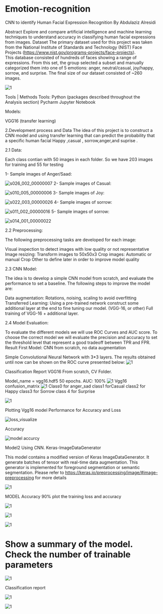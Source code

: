 # Emotion-recognition

CNN to identify Human Facial Expression Recognition 
By Abdulaziz Alresidi

Abstract 
Explore and compare artificial intelligence and machine learning techniques to understand accuracy in classifying human facial expressions from images.
Dataset 
The primary dataset used for this project was taken from the National Institute of Standards and Technology (NIST) Face Projects (https://www.nist.gov/programs-projects/face-projects).  
This database consisted of hundreds of faces showing a range of expressions. From this set, the group selected a subset and manually categorized them into one of 5 emotions: anger, neutral/casual, joy/happy, sorrow, and surprise. The final size of our dataset consisted of ~260 images. 



![1](https://user-images.githubusercontent.com/29342294/49693013-391bf100-fb2e-11e8-94ab-88540e3d00b7.jpg)

Tools | Methods 
Tools: 
Python (packages described throughout the Analysis section) 
Pycharm 
Jupyter Notebook

Models: 

VGG16 (transfer learning) 


2.Development process and Data
The idea of this project is to construct a CNN model and using transfer learning that can predict the probability that a specific human facial Happy ,casual , sorrow,anger,and suprise .

2.1 Data:

Each class contian with 50 images in each folder. So we have 203 images for training and 55 for testing 




1- Sample images of Anger/Saad:












![s026_002_00000007](https://user-images.githubusercontent.com/29342294/49693050-dc6d0600-fb2e-11e8-8abf-d074c93d28ce.png)
2- Sample images of Casual:










![s010_005_00000006](https://user-images.githubusercontent.com/29342294/49693060-fe668880-fb2e-11e8-9345-826a0f3296db.png)
3- Sample images of Joy:










![s022_003_00000026](https://user-images.githubusercontent.com/29342294/49693067-1e964780-fb2f-11e8-9b71-9aae513f435e.png)
4- Sample images of sorrow:





![s011_002_00000016](https://user-images.githubusercontent.com/29342294/49693070-32da4480-fb2f-11e8-9375-9652ce37704f.png)
5- Sample images of sorrow:





![s014_001_00000022](https://user-images.githubusercontent.com/29342294/49693076-4685ab00-fb2f-11e8-8c6e-2a37c37d5ce1.png)


2.2 Preprocessing:

The following preprocessing tasks are developed for each image:

Visual inspection to detect images with low quality or not representative
Image resizing: Transform images to 50x50x3
Crop images: Automatic or manual Crop
Other to define later in order to improve model quality

2.3 CNN Model:

The idea is to develop a simple CNN model from scratch, and evaluate the performance to set a baseline. The following steps to improve the model are:

Data augmentation: Rotations, noising, scaling to avoid overfitting
Transferred Learning: Using a pre-trained network construct some additional layer at the end to fine tuning our model. (VGG-16, or other)
Full training of VGG-16 + additional layer.

2.4 Model Evaluation:

To evaluate the different models we will use ROC Curves and AUC score. To choose the correct model we will evaluate the precision and accuracy to set the threshold level that represent a good tradeoff between TPR and FPR.
Result 
First Model: CNN from scratch, no data augmentation

Simple Convolutional Neural Network with 3*3 layers. The results obtained until now can be shown on the ROC curve presented below:
![1](https://user-images.githubusercontent.com/29342294/49693231-be090980-fb32-11e8-9ae1-47f5aba29c26.png)

Classification Report VGG16 From scratch, CV Folder.

Model_name = vgg16.hdf5
50 epochs. 
AUC: 100%
![1](https://user-images.githubusercontent.com/29342294/49693273-c9a90000-fb33-11e8-85d1-2ab38ecd2556.png)
Vgg16 confusion_matrix
![1](https://user-images.githubusercontent.com/29342294/49693287-18569a00-fb34-11e8-9912-06c466d21f43.png)
Class0 for anger_sad class1 forCasual class2 for Happy class3 for Sorrow class 4 for Surprise

![1](https://user-images.githubusercontent.com/29342294/49693296-64094380-fb34-11e8-9989-2c2199d85b09.png)

Plotting Vgg16 model Performance for Accuracy and Loss


![loss_visualize](https://user-images.githubusercontent.com/29342294/49693332-353f9d00-fb35-11e8-9f7a-7f6859e59b42.png)

Accuracy

![model accurcy](https://user-images.githubusercontent.com/29342294/49693333-3f619b80-fb35-11e8-8306-4306118f38c0.png)



 


Model2 Using CNN.
 Keras-ImageDataGenerator

This model contains a modified version of Keras ImageDataGenerator. It generate batches of tensor with real-time data augmentation. This generator is implemented for foreground segmentation or semantic segmentation.
 Please refer to https://keras.io/preprocessing/image/#image-preprocessing for more details

![1](https://user-images.githubusercontent.com/29342294/49693315-c5311700-fb34-11e8-979d-7a7194f0ccef.png)

MODEL Accuracy 90%
plot the training loss and accuracy



![1](https://user-images.githubusercontent.com/29342294/49693353-beef6a80-fb35-11e8-8410-3e25316603ee.png)


![1](https://user-images.githubusercontent.com/29342294/49693356-dc243900-fb35-11e8-8194-50e2be93fd83.png)

![1](https://user-images.githubusercontent.com/29342294/49693359-f78f4400-fb35-11e8-9578-fb0e06efa510.png)

# Show a summary of the model. Check the number of trainable parameters

![1](https://user-images.githubusercontent.com/29342294/49693368-2c9b9680-fb36-11e8-938c-b1182372c215.png)

Classification report

![1](https://user-images.githubusercontent.com/29342294/49693374-4b019200-fb36-11e8-9a3f-959de64c37e2.png)


![1](https://user-images.githubusercontent.com/29342294/49693376-80a67b00-fb36-11e8-85fa-7a5d36f333d2.png)






